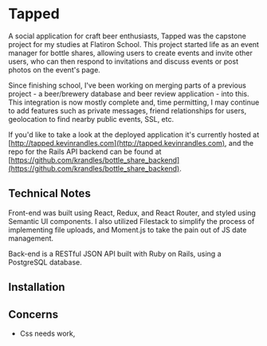 # Tapped

A social application for craft beer enthusiasts, Tapped was the capstone project for my studies at Flatiron School. This project started life as an event manager for bottle shares, allowing users to create events and invite other users, who can then respond to invitations and discuss events or post photos on the event's page.

Since finishing school, I've been working on merging parts of a previous project - a beer/brewery database and beer review application - into this. This integration is now mostly complete and, time permitting, I may continue to add features such as private messages, friend relationships for users, geolocation to find nearby public events, SSL, etc.

If you'd like to take a look at the deployed application it's currently hosted at [http://tapped.kevinrandles.com](http://tapped.kevinrandles.com), and the repo for the Rails API backend can be found at [https://github.com/krandles/bottle_share_backend](https://github.com/krandles/bottle_share_backend).

## Technical Notes

Front-end was built using React, Redux, and React Router, and styled using Semantic UI components. I also utilized Filestack to simplify the process of implementing file uploads, and Moment.js to take the pain out of JS date management.

Back-end is a RESTful JSON API built with Ruby on Rails, using a PostgreSQL database.

## Installation




## Concerns

- Css needs work, 
